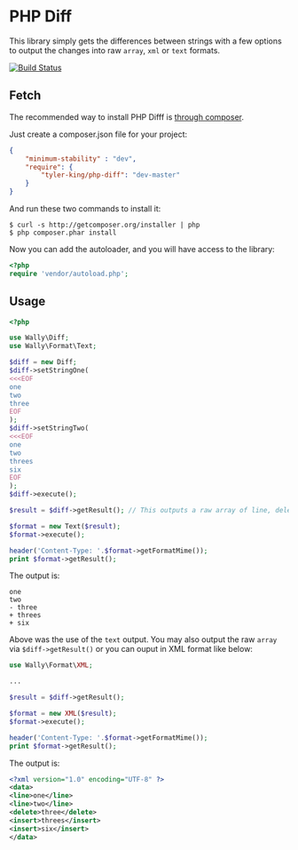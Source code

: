 # PHP Diff

This library simply gets the differences between strings with a few options to output the changes into raw `array`, `xml` or `text` formats.

[![Build Status](https://secure.travis-ci.org/tyler-king/php-diff.png?branch=master)](http://travis-ci.org/tyler-king/php-diff)

## Fetch

The recommended way to install PHP Difff is [through composer](http://packagist.org).

Just create a composer.json file for your project:

```JSON
{
    "minimum-stability" : "dev",
    "require": {
        "tyler-king/php-diff": "dev-master"
    }
}
```

And run these two commands to install it:

    $ curl -s http://getcomposer.org/installer | php
    $ php composer.phar install

Now you can add the autoloader, and you will have access to the library:

```php
<?php
require 'vendor/autoload.php';
```

## Usage

```php
<?php

use Wally\Diff;
use Wally\Format\Text;

$diff = new Diff;
$diff->setStringOne(
<<<EOF
one
two
three
EOF
);
$diff->setStringTwo(
<<<EOF
one
two
threes
six
EOF
);
$diff->execute();

$result = $diff->getResult(); // This outputs a raw array of line, delete and insert operations.

$format = new Text($result);
$format->execute();

header('Content-Type: '.$format->getFormatMime());
print $format->getResult();
```

The output is:

```
one
two
- three
+ threes
+ six
```

Above was the use of the `text` output. You may also output the raw `array` via `$diff->getResult()` or you can ouput in XML format like below:

```php
use Wally\Format\XML;

...

$result = $diff->getResult();

$format = new XML($result);
$format->execute();

header('Content-Type: '.$format->getFormatMime());
print $format->getResult();
```

The output is:

```xml
<?xml version="1.0" encoding="UTF-8" ?>
<data>
<line>one</line>
<line>two</line>
<delete>three</delete>
<insert>threes</insert>
<insert>six</insert>
</data>
```